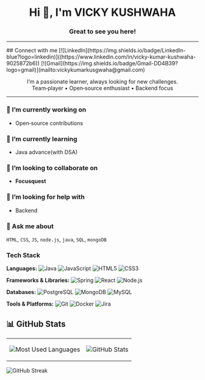 <h1 align="center">Hi 👋, I'm VICKY KUSHWAHA</h1>
<h3 align="center">Great to see you here!</h3>
<hr>
## Connect with me
[![LinkedIn](https://img.shields.io/badge/LinkedIn-blue?logo=linkedin)]((https://www.linkedin.com/in/vicky-kumar-kushwaha-9025872b6))
[![Gmail](https://img.shields.io/badge/Gmail-DD4B39?logo=gmail)](mailto:vickykumarkusgwaha@gmail.com)
<!-- [![Resume](https://img.shields.io/badge/Resume-pdf?logo=adobeacrobat)](link-to-your-resume.pdf)
 -->
<p align="center">
I’m a passionate learner, always looking for new challenges.<br>
Team‑player • Open‑source enthusiast • Backend focus
</p>

---

### 🔭 I’m currently working on
- Open‑source contributions

### 🌱 I’m currently learning
- Java advance(with DSA)

### 👯 I’m looking to collaborate on
- **Focusquest**

### 🤝 I’m looking for help with
- Backend

### 💬 Ask me about
`HTML`, `CSS`, `JS`, `node.js`, `java`, `SQL`, `mongoDB`


### Tech Stack

**Languages:**
![Java](https://img.shields.io/badge/Java-ED8B00?style=for-the-badge&logo=openjdk&logoColor=white)
![JavaScript](https://img.shields.io/badge/JavaScript-F7DF1E?style=for-the-badge&logo=javascript&logoColor=black)
![HTML5](https://img.shields.io/badge/HTML5-E34F26?style=for-the-badge&logo=html5&logoColor=white)
![CSS3](https://img.shields.io/badge/CSS3-1572B6?style=for-the-badge&logo=css3&logoColor=white)

**Frameworks & Libraries:**
![Spring](https://img.shields.io/badge/Spring-6DB33F?style=for-the-badge&logo=spring&logoColor=white)
![React](https://img.shields.io/badge/React-20232A?style=for-the-badge&logo=react&logoColor=61DAFB)
![Node.js](https://img.shields.io/badge/Node.js-43853D?style=for-the-badge&logo=node.js&logoColor=white)

**Databases:**
![PostgreSQL](https://img.shields.io/badge/PostgreSQL-316192?style=for-the-badge&logo=postgresql&logoColor=white)
![MongoDB](https://img.shields.io/badge/MongoDB-4EA94B?style=for-the-badge&logo=mongodb&logoColor=white)
![MySQL](https://img.shields.io/badge/MySQL-005C84?style=for-the-badge&logo=mysql&logoColor=white)

**Tools & Platforms:**
![Git](https://img.shields.io/badge/Git-F05032?style=for-the-badge&logo=git&logoColor=white)
![Docker](https://img.shields.io/badge/Docker-2CA5E0?style=for-the-badge&logo=docker&logoColor=white)
![Jira](https://img.shields.io/badge/Jira-0052CC?style=for-the-badge&logo=Jira&logoColor=white)

## 📊 GitHub Stats
<table>
<tr>
<td>

![Most Used Languages](https://github-readme-stats.vercel.app/api/top-langs/?username=YOUR-USERNAME&layout=compact&hide_border=true)

</td>
<td>

![GitHub Stats](https://github-readme-stats.vercel.app/api?username=YOUR-USERNAME&show_icons=true&hide_border=true&rank_icon=github)

</td>
</tr>
</table>

![GitHub Streak](https://streak-stats.demolab.com/?user=YOUR-USERNAME&hide_border=true)
